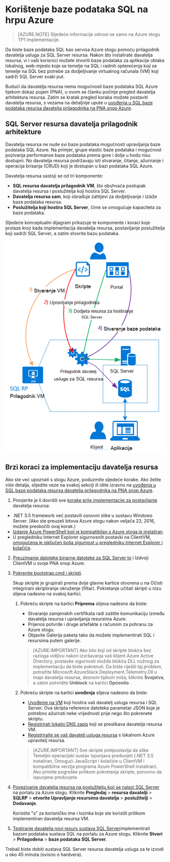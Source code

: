 <properties
    pageTitle="Pomoću baze podataka SQL Azure stogu | Microsoft Azure"
    description="Saznajte kako možete implementirati baze podataka SQL kao servisa na Azure ad-hoc brzi koraci za implementaciju prilagodnik davatelja usluga za SQL Server resursa."
    services="azure-stack"
    documentationCenter=""
    authors="Dumagar"
    manager="byronr"
    editor=""/>

<tags
    ms.service="multiple"
    ms.workload="na"
    ms.tgt_pltfrm="na"
    ms.devlang="na"
    ms.topic="article"
    ms.date="09/26/2016"
    ms.author="dumagar"/>

# <a name="use-sql-databases-on-azure-stack"></a>Korištenje baze podataka SQL na hrpu Azure

> [AZURE.NOTE] Sljedeće informacije odnosi se samo na Azure stogu TP1 implementacije.

Da biste baze podataka SQL kao servisa Azure stogu pomoću prilagodnik davatelja usluga za SQL Server resursa. Nakon što instalirate davatelja resursa, vi i vaši korisnici možete stvoriti baze podataka za aplikacije oblaka lokalnog, web-mjesto koje se temelje na SQL i radnih opterećenja koji se temelje na SQL bez potrebe za dodjeljivanje virtualnog računala (VM) koji sadrži SQL Server svaki put.

Budući da davatelja resursa nema mogućnosti baze podataka SQL Azure tijekom dokaz pojam (PNA), u ovom se članku počinje pregled davatelja arhitektura resursa. Zatim se kratak pregled koraka možete postaviti davatelja resursa, s vezama na detaljnije upute u [uvođenja u SQL baze podataka resursa davatelja prilagodnika na PNA snop Azure](azure-stack-sql-rp-deploy-long.md).

## <a name="sql-server-resource-provider-adapter-architecture"></a>SQL Server resursa davatelja prilagodnik arhitekture
Davatelja resursa ne nude svi baze podataka mogućnosti upravljanja baze podataka SQL Azure. Na primjer, grupe elastic baze podataka i mogućnost pozivanja performanse baze podataka prema gore i dolje u hodu nisu dostupni. No davatelja resursa podržavaju isti stvaranje, čitanje, ažuriranje i operacija brisanja (CRUD) koji je dostupan u bazi podataka SQL Azure.

Davatelja resursa sastoji se od tri komponente:

- **SQL resursa davatelja prilagodnik VM**, što obuhvaća postupak davatelja resursa i poslužitelja koji hostira SQL Server.
- **Davatelja resursa sam**, koji obrađuje zahtjevi za dodjeljivanje i izlaže baze podataka resursa.
- **Poslužitelja koji hostira SQL Server**, čime se omogućuje kapaciteta za baze podataka.

Sljedeće konceptualni dijagram prikazuje te komponente i koraci koje prolaze kroz kada implementacija davatelja resursa, postavljanje poslužitelja koji sadrži SQL Server, a zatim stvorite bazu podataka.

![Azure SQL snop resursa davatelja prilagodnik jednostavne arhitekture](./media/azure-stack-sql-rp-deploy-short/sqlrparch.png)

## <a name="quick-steps-to-deploy-the-resource-provider"></a>Brzi koraci za implementaciju davatelja resursa
Ako ste već upoznati s stogu Azure, poduzmite sljedeće korake. Ako želite više detalja, slijedite veze na svakoj sekciji ili idite izravno na [uvođenja u SQL baze podataka resursa davatelja prilagodnika na PNA snop Azure](azure-stack-sql-rp-deploy-long.md).

1.  Provjerite je li dovršili sve [korake prije implementacije za postavljanje](azure-stack-sql-rp-deploy-long.md#set-up-steps-before-you-deploy) davatelja resursa:

  - .NET 3.5 framework već postavili osnovni slike u sustavu Windows Server. (Ako ste preuzeli bitova Azure stogu nakon veljača 23, 2016, možete preskočiti ovaj korak.)
  - [Izdanje Azure PowerShell koji je kompatibilan s Azure stoga je instaliran](http://aka.ms/azStackPsh).
  - U pregledniku Internet Explorer sigurnosnih postavki na ClientVM, [omogućena je isključen bolja sigurnost u pregledniku Internet Explorer i kolačiće](azure-stack-sql-rp-deploy-long.md#Turn-off-IE-enhanced-security-and-enable-cookies).

2. [Preuzimanje datoteke binarne datoteke za SQL Server to](http://aka.ms/massqlrprfrsh) i Izdvoji ClientVM u svoje PNA snop Azure.

3. [Pokrenite bootstrap.cmd i skripti](azure-stack-sql-rp-deploy-long.md#Bootstrap-the-resource-provider-deployment-PowerShell-and-Prepare-for-deployment).

    Skup skripte je grupirati prema dvije glavne kartice otvorena u na Očisti integrirani skriptiranje okruženje (filtar). Pokretanje učitati skripti u nizu slijeva nadesno na svakoj kartici.

    1. Pokreću skripte na kartici **Priprema** slijeva nadesno da biste:

        - Stvaranje zamjenskih certifikata radi zaštite komunikaciju između davatelja resursa i upravljanja resursima Azure.
        - Prijenos potvrde i druge artefakte s računom za pohranu za Azure stogu.
        - Objavite Galerija paketa tako da možete implementirati SQL i resursima putem galerije.

        > [AZURE.IMPORTANT] Ako bilo koji od skripte blokira bez razloga vidljivu nakon izvršavanja vaš klijent Azure Active Directory, postavke sigurnosti možda blokira DLL nužnog za implementaciju da biste pokrenuli. Da biste riješili taj problem, potražite Microsoft.AzureStack.Deployment.Telemetry.Dll u mapi davatelja resursa, desnom tipkom miša, kliknite **Svojstva**, a zatim potvrdite **Unblock** na kartici **Općenito** .

    1. Pokreću skripte na kartici **uvođenja** slijeva nadesno da biste:

        - [Uvođenje na VM](azure-stack-sql-rp-deploy-long.md#Deploy-the-SQL-Server-Resource-Provider-VM) koji hostira vaš davatelj usluga resursa i SQL Server. Ova skripta reference datoteka parametar JSON koje je potrebno ažurirati neke vrijednosti prije nego što pokrenete skriptu.
        - [Registrirati lokalni DNS zapis](azure-stack-sql-rp-deploy-long.md#Update-the-local-DNS) koji se preslikava davatelja resursa VM.
        - [Registrirajte se vaš davatelj usluga resursa](azure-stack-sql-rp-deploy-long.md#Register-the-SQL-RP-Resource-Provider) s lokalnom Azure upravitelj resursa.

        > [AZURE.IMPORTANT] Sve skripte pretpostavlja da slike Temeljni operacijski sustav ispunjava preduvjeti (.NET 3.5 instaliran, Omogući JavaScript i kolačiće u ClientVM i kompatibilna verzija programa Azure PowerShell instaliran). Ako primite pogreške prilikom pokretanja skripte, ponovno da ispunjena preduvjete.

6. [Povezivanje davatelja resursa na poslužitelju koji se nalazi SQL Server](#Provide-capacity-to-your-SQL-Resource-Provider-by-connecting-it-to-a-hosting-SQL-server) na portalu za Azure stogu. Kliknite **Pregledaj** &gt; **resursa davatelji** &gt; **SQLRP** &gt; **otvorite Upravljanje resursima davatelja** &gt; **poslužitelji** &gt; **Dodavanje**.

    Koristite "s" za korisničko ime i lozinka koje ste koristili prilikom implementiran davatelja resursa VM.

7. [Testiranje davatelja novi resurs sustava SQL Server](/azure-stack-sql-rp-deploy-long.md#create-your-first-sql-database-to-test-your-deployment)implementirati bazom podataka sustava SQL na portalu za Azure stogu. Kliknite **Stvori** &gt; **Prilagođena** &gt; **baze podataka SQL Server**.

Trebali biste dobiti sustava SQL Server resursa davatelja usluga za te izvodi u oko 45 minuta (ovisno o hardvera).
